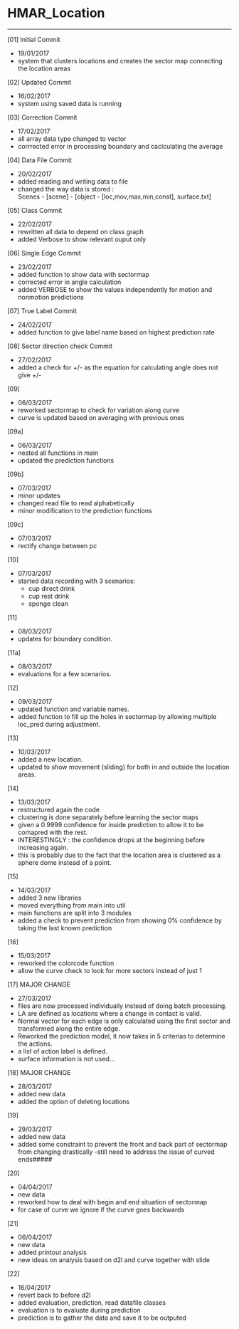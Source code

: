 # HMAR_Location
----

[01] Initial Commit
- 19/01/2017
- system that clusters locations and creates the sector map connecting the location areas

[02] Updated Commit
- 16/02/2017
- system using saved data is running

[03] Correction Commit
- 17/02/2017
- all array data type changed to vector
- corrrected error in processing boundary and caclculating the average

[04] Data File Commit
- 20/02/2017
- added reading and writing data to file
- changed the way data is stored :  
  Scenes - [scene] - [object - [loc,mov,max,min,const], surface.txt]

[05] Class Commit
- 22/02/2017
- rewritten all data to depend on class graph
- added Verbose to show relevant ouput only

[06] Single Edge Commit
- 23/02/2017
- added function to show data with sectormap
- corrected error in angle calculation
- added VERBOSE to show the values independently for motion and nonmotion predictions

[07] True Label Commit
- 24/02/2017
- added function to give label name based on highest prediction rate

[08] Sector direction check Commit
- 27/02/2017
- added a check for +/- as the equation for calculating angle does not give +/-

[09]
- 06/03/2017
- reworked sectormap to check for variation along curve
- curve is updated based on averaging with previous ones

[09a]
- 06/03/2017
- nested all functions in main
- updated the prediction functions

[09b]
- 07/03/2017
- minor updates
- changed read file to read alphabetically
- minor modification to the prediction functions

[09c]
- 07/03/2017
- rectify change between pc

[10]
- 07/03/2017
- started data recording with 3 scenarios:  
  * cup direct drink
  * cup rest drink
  * sponge clean

[11]
- 08/03/2017
- updates for boundary condition.

[11a]
- 08/03/2017
- evaluations for a few scenarios.

[12]
- 09/03/2017
- updated function and variable names.
- added function to fill up the holes in sectormap by allowing multiple loc_pred during adjustment.

[13]
- 10/03/2017
- added a new location.
- updated to show movement (sliding) for both in and outside the location areas.

[14]
- 13/03/2017
- restructured again the code
- clustering is done separately before learning the sector maps
- given a 0.9999 confidence for inside prediction to allow it to be comapred with the rest.
- INTERESTINGLY : the confidence drops at the beginning before increasing again.
- this is probably due to the fact that the location area is clustered as a sphere dome instead of a point.

[15]
- 14/03/2017
- added 3 new libraries
- moved everything from main into util
- main functions are split into 3 modules
- added a check to prevent prediction from showing 0% confidence by taking the last known prediction

[16]
- 15/03/2017
- reworked the colorcode function
- allow the curve check to look for more sectors instead of just 1

[17] MAJOR CHANGE
- 27/03/2017
- files are now processed individually instead of doing batch processing.
- LA are defined as locations where a change in contact is valid.
- Normal vector for each edge is only calculated using the first sector and transformed along the entire edge.
- Reworked the prediction model, it now takes in 5 criterias to determine the actions.
- a list of action label is defined.
- surface information is not used...

[18] MAJOR CHANGE
- 28/03/2017
- added new data
- added the option of deleting locations

[19]
- 29/03/2017
- added new data
- added some constraint to prevent the front and back part of sectormap from changing drastically
-still need to address the issue of curved ends#####

[20]
- 04/04/2017
- new data 
- reworked how to deal with begin and end situation of sectormap
- for case of curve we ignore if the curve goes backwards

[21]
- 06/04/2017
- new data 
- added printout analysis
- new ideas on analysis based on d2l and curve together with slide

[22]
- 16/04/2017
- revert back to before d2l
- added evaluation, prediction, read datafile classes
- evaluation is to evaluate during prediction
- prediction is to gather the data and save it to be outputed

